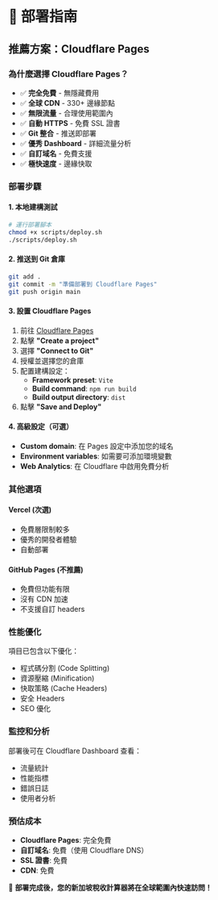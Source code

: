 # 🚀 部署指南

## 推薦方案：Cloudflare Pages

### 為什麼選擇 Cloudflare Pages？

- ✅ **完全免費** - 無隱藏費用
- ✅ **全球 CDN** - 330+ 邊緣節點
- ✅ **無限流量** - 合理使用範圍內
- ✅ **自動 HTTPS** - 免費 SSL 證書
- ✅ **Git 整合** - 推送即部署
- ✅ **優秀 Dashboard** - 詳細流量分析
- ✅ **自訂域名** - 免費支援
- ✅ **極快速度** - 邊緣快取

### 部署步驟

#### 1. 本地建構測試

```bash
# 運行部署腳本
chmod +x scripts/deploy.sh
./scripts/deploy.sh
```

#### 2. 推送到 Git 倉庫

```bash
git add .
git commit -m "準備部署到 Cloudflare Pages"
git push origin main
```

#### 3. 設置 Cloudflare Pages

1. 前往 [Cloudflare Pages](https://dash.cloudflare.com/pages)
2. 點擊 **"Create a project"**
3. 選擇 **"Connect to Git"**
4. 授權並選擇您的倉庫
5. 配置建構設定：
   - **Framework preset**: `Vite`
   - **Build command**: `npm run build`
   - **Build output directory**: `dist`
6. 點擊 **"Save and Deploy"**

#### 4. 高級設定（可選）

- **Custom domain**: 在 Pages 設定中添加您的域名
- **Environment variables**: 如需要可添加環境變數
- **Web Analytics**: 在 Cloudflare 中啟用免費分析

### 其他選項

#### Vercel (次選)

- 免費層限制較多
- 優秀的開發者體驗
- 自動部署

#### GitHub Pages (不推薦)

- 免費但功能有限
- 沒有 CDN 加速
- 不支援自訂 headers

### 性能優化

項目已包含以下優化：

- 程式碼分割 (Code Splitting)
- 資源壓縮 (Minification)
- 快取策略 (Cache Headers)
- 安全 Headers
- SEO 優化

### 監控和分析

部署後可在 Cloudflare Dashboard 查看：

- 流量統計
- 性能指標
- 錯誤日誌
- 使用者分析

### 預估成本

- **Cloudflare Pages**: 完全免費
- **自訂域名**: 免費（使用 Cloudflare DNS）
- **SSL 證書**: 免費
- **CDN**: 免費

🎉 **部署完成後，您的新加坡稅收計算器將在全球範圍內快速訪問！**
